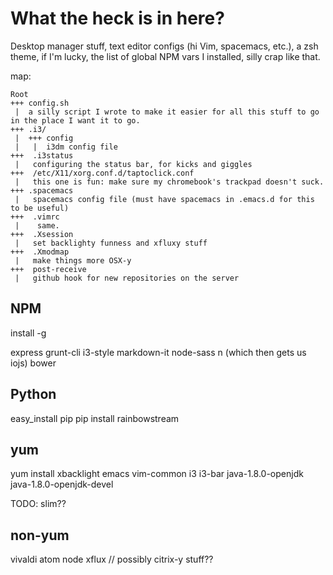 # What the heck is in here?

Desktop manager stuff, text editor configs (hi Vim, spacemacs, etc.), a zsh theme, if I'm lucky, the list of global NPM vars I installed, silly crap like that.

map:

```
Root
+++ config.sh
 |  a silly script I wrote to make it easier for all this stuff to go in the place I want it to go.
+++ .i3/
 |  +++ config
 |   |  i3dm config file
+++  .i3status
 |   configuring the status bar, for kicks and giggles
+++  /etc/X11/xorg.conf.d/taptoclick.conf
 |   this one is fun: make sure my chromebook's trackpad doesn't suck.
+++ .spacemacs
 |   spacemacs config file (must have spacemacs in .emacs.d for this to be useful)
+++  .vimrc
 |    same.
+++  .Xsession
 |   set backlighty funness and xfluxy stuff
+++  .Xmodmap
 |   make things more OSX-y
+++  post-receive
 |   github hook for new repositories on the server
```


## NPM

install -g

express
grunt-cli
i3-style
markdown-it
node-sass
n
(which then gets us iojs)
bower

## Python
easy_install pip
pip install rainbowstream

## yum
yum install
xbacklight
emacs
vim-common
i3
i3-bar
java-1.8.0-openjdk
java-1.8.0-openjdk-devel

TODO: slim??

## non-yum
vivaldi
atom
node
xflux
// possibly citrix-y stuff??
